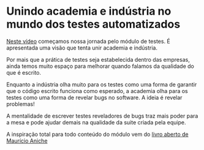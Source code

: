# Unindo academia e indústria no mundo dos testes automatizados

[Neste vídeo](https://youtu.be/Tr7PkO9Tnt8) começamos nossa jornada pelo módulo de testes. É apresentada uma visão que tenta unir academia e indústria. 

Por mais que a prática de testes seja estabelecida dentro das empresas, ainda temos muito espaço para melhorar quando falamos da qualidade do que é escrito. 

Enquanto a indústria olha muito para os testes como uma forma de garantir que o código escrito funciona como esperado, a academia olha para os testes como uma forma de revelar bugs no software. A ideia é revelar problemas!

A mentalidade de escrever testes reveladores de bugs traz mais poder para a mesa e pode ajudar demais na qualidade da suite criada pela equipe. 

A inspiração total para todo conteúdo do módulo vem do [livro aberto de Maurício Aniche](https://sttp.site/)
